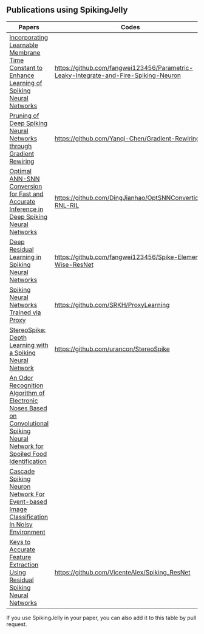 ## Publications using SpikingJelly

| Papers                                                                                                                                                                                                                                | Codes                                                                               |
| ------------------------------------------------------------------------------------------------------------------------------------------------------------------------------------------------------------------------------------- | ----------------------------------------------------------------------------------- |
| [Incorporating Learnable Membrane Time Constant to Enhance Learning of Spiking Neural Networks](https://arxiv.org/abs/2007.05785)                                                                                                        | https://github.com/fangwei123456/Parametric-Leaky-Integrate-and-Fire-Spiking-Neuron |
| [Pruning of Deep Spiking Neural Networks through Gradient Rewiring](https://arxiv.org/abs/2105.04916)                                                                                                                                    | https://github.com/Yanqi-Chen/Gradient-Rewiring                                     |
| [Optimal ANN-SNN Conversion for Fast and Accurate Inference in Deep Spiking Neural Networks](https://arxiv.org/abs/2105.11654)                                                                                                           | https://github.com/DingJianhao/OptSNNConvertion-RNL-RIL                             |
| [Deep Residual Learning in Spiking Neural Networks](https://arxiv.org/abs/2102.04159)                                                                                                                                                    | https://github.com/fangwei123456/Spike-Element-Wise-ResNet                          |
| [Spiking Neural Networks Trained via Proxy](https://arxiv.org/abs/2109.13208)                                                                                                                                                            | https://github.com/SRKH/ProxyLearning                                               |
| [StereoSpike: Depth Learning with a Spiking Neural Network](https://arxiv.org/abs/2109.13751)                                                                                                                                            | https://github.com/urancon/StereoSpike                                              |
| [An Odor Recognition Algorithm of Electronic Noses Based on Convolutional Spiking Neural Network for Spoiled Food Identification](https://iopscience.iop.org/article/10.1149/1945-7111/ac1699/meta)                                      |                                                                                     |
| [Cascade Spiking Neuron Network For Event-based Image Classification In Noisy Environment](https://www.techrxiv.org/articles/preprint/Cascade_Spiking_Neuron_Network_For_Event-based_Image_Classification_In_Noisy_Environment/16571043) |                                                                                     |
| [Keys to Accurate Feature Extraction Using Residual Spiking Neural Networks](https://arxiv.org/abs/2111.05955)                                                                                                                           | https://github.com/VicenteAlex/Spiking_ResNet                                       |

If you use SpikingJelly in your paper, you can also add it to this table by pull request.
